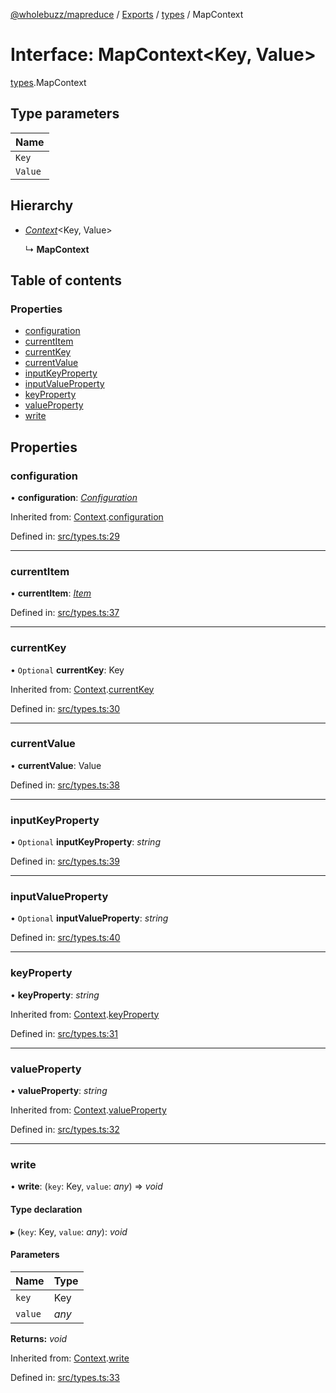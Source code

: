 [@wholebuzz/mapreduce](../README.md) / [Exports](../modules.md) / [types](../modules/types.md) / MapContext

# Interface: MapContext<Key, Value\>

[types](../modules/types.md).MapContext

## Type parameters

| Name |
| :------ |
| `Key` |
| `Value` |

## Hierarchy

- [*Context*](types.context.md)<Key, Value\>

  ↳ **MapContext**

## Table of contents

### Properties

- [configuration](types.mapcontext.md#configuration)
- [currentItem](types.mapcontext.md#currentitem)
- [currentKey](types.mapcontext.md#currentkey)
- [currentValue](types.mapcontext.md#currentvalue)
- [inputKeyProperty](types.mapcontext.md#inputkeyproperty)
- [inputValueProperty](types.mapcontext.md#inputvalueproperty)
- [keyProperty](types.mapcontext.md#keyproperty)
- [valueProperty](types.mapcontext.md#valueproperty)
- [write](types.mapcontext.md#write)

## Properties

### configuration

• **configuration**: [*Configuration*](types.configuration.md)

Inherited from: [Context](types.context.md).[configuration](types.context.md#configuration)

Defined in: [src/types.ts:29](https://github.com/wholebuzz/mapreduce/blob/master/src/types.ts#L29)

___

### currentItem

• **currentItem**: [*Item*](types.item.md)

Defined in: [src/types.ts:37](https://github.com/wholebuzz/mapreduce/blob/master/src/types.ts#L37)

___

### currentKey

• `Optional` **currentKey**: Key

Inherited from: [Context](types.context.md).[currentKey](types.context.md#currentkey)

Defined in: [src/types.ts:30](https://github.com/wholebuzz/mapreduce/blob/master/src/types.ts#L30)

___

### currentValue

• **currentValue**: Value

Defined in: [src/types.ts:38](https://github.com/wholebuzz/mapreduce/blob/master/src/types.ts#L38)

___

### inputKeyProperty

• `Optional` **inputKeyProperty**: *string*

Defined in: [src/types.ts:39](https://github.com/wholebuzz/mapreduce/blob/master/src/types.ts#L39)

___

### inputValueProperty

• `Optional` **inputValueProperty**: *string*

Defined in: [src/types.ts:40](https://github.com/wholebuzz/mapreduce/blob/master/src/types.ts#L40)

___

### keyProperty

• **keyProperty**: *string*

Inherited from: [Context](types.context.md).[keyProperty](types.context.md#keyproperty)

Defined in: [src/types.ts:31](https://github.com/wholebuzz/mapreduce/blob/master/src/types.ts#L31)

___

### valueProperty

• **valueProperty**: *string*

Inherited from: [Context](types.context.md).[valueProperty](types.context.md#valueproperty)

Defined in: [src/types.ts:32](https://github.com/wholebuzz/mapreduce/blob/master/src/types.ts#L32)

___

### write

• **write**: (`key`: Key, `value`: *any*) => *void*

#### Type declaration

▸ (`key`: Key, `value`: *any*): *void*

#### Parameters

| Name | Type |
| :------ | :------ |
| `key` | Key |
| `value` | *any* |

**Returns:** *void*

Inherited from: [Context](types.context.md).[write](types.context.md#write)

Defined in: [src/types.ts:33](https://github.com/wholebuzz/mapreduce/blob/master/src/types.ts#L33)
